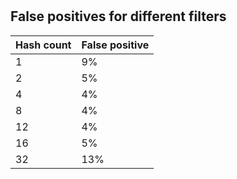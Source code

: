 #

## False positives for different filters
|  Hash count  | False positive |
|---|---|
|  1 |  9% |
|  2 |  5%  |
|  4 |  4%  |
|  8 |  4%  |
|  12 | 4%  |
|  16 | 5%  |
|  32 | 13%  |
